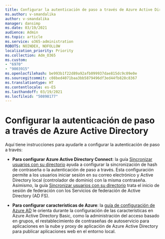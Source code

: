 ```yaml
---
title: Configurar la autenticación de paso a través de Azure Active Directory
ms.author: v-smandalika
author: v-smandalika
manager: dansimp
ms.date: 03/19/2021
audience: Admin
ms.topic: article
ms.service: o365-administration
ROBOTS: NOINDEX, NOFOLLOW
localization_priority: Priority
ms.collection: Adm_O365
ms.custom:
- "6970"
- "9003915"
ms.openlocfilehash: be993b1f22d89a92afb099937dae815dc9c09e0e
ms.sourcegitcommit: c08bed4071baa3bb5879496df3ed44fb828c8367
ms.translationtype: HT
ms.contentlocale: es-ES
ms.lasthandoff: 03/19/2021
ms.locfileid: "50898177"
---
```

# <a name="configure-azure-active-directory-pass-through-authentication"></a>Configurar la autenticación de paso a través de Azure Active Directory

Aquí tiene instrucciones para ayudarle a configurar la autenticación de paso a través:

- **Para configurar Azure Active Directory Connect**: la guía [Sincronizar usuarios con su directorio](https://admin.microsoft.com/AdminPortal/Home) ayuda a configurar la sincronización de hash de contraseña o la autenticación de paso a través. Esta configuración permite a los usuarios iniciar sesión en su correo electrónico y Active Directory local (controlador de dominio) con la misma contraseña.  Asimismo, la guía [Sincronizar usuarios con su directorio](https://admin.microsoft.com/AdminPortal/Home) trata el inicio de sesión de federación con los Servicios de federación de Active Directory (AD FS).

- **Para configurar características de Azure**: la [guía de configuración de Azure AD](https://admin.microsoft.com/adminportal/home#/modernonboarding/azureadsetup) le orienta durante la configuración de las características en Azure Active Directory Basic, como la administración del acceso basado en grupos, el restablecimiento de contraseñas de autoservicio para aplicaciones en la nube y proxy de aplicación de Azure Active Directory para publicar aplicaciones web en el entorno local.


